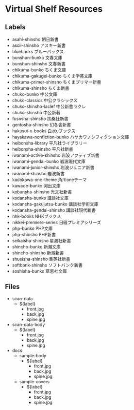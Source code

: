# Virtual Shelf Resources

## Labels

- asahi-shinsho 朝日新書
- ascii-shinsho アスキー新書
- bluebacks ブルーバックス
- bunshun-bunko 文春文庫
- bunshun-shinsho 文春新書
- chikuma-bunko ちくま文庫
- chikuma-gakugei-bunko ちくま学芸文庫
- chikuma-primer-shinsho ちくまプリマー新書
- chikuma-shinsho ちくま新書
- chuko-bunko 中公文庫
- chuko-classics 中公クラシックス
- chuko-shinsho-laclef 中公新書ラクレ
- chuko-shinsho 中公新著
- fusosha-shinsho 扶桑社新書
- gentosha-shinsho 幻冬舎新書
- hakusui-u-books 白水uブックス
- hayakawa-nonfiction-bunko ハヤカワノンフィクション文庫
- heibonsha-library 平凡社ライブラリー
- heibonsha-shinsho 平凡社新書
- iwanami-active-shinsho 岩波アクティブ新書
- iwanami-gendai-bunko 岩波現代文庫
- iwanami-junior-shinsho 岩波ジュニア新書
- iwanami-shinsho 岩波新書
- kadokawa-one-theme 角川oneテーマ
- kawade-bunko 河出文庫
- kobunsha-shinsho 光文社新書
- kodansha-bunko 講談社文庫
- kodansha-gakujutsu-bunko 講談社学術文庫
- kodansha-gendai-shinsho 講談社現代新書
- nhk-books NHKブックス
- nikkei-premiere-series 日経プレミアシリーズ
- php-bunko PHP文庫
- php-shinsho PHP新書
- seikaisha-shinsho 星海社新書
- shincho-bunko 新潮文庫
- shincho-shinsho 新潮新書
- shueisha-shinsho 集英社新書
- softbank-shinsho ソフトバンク新書
- soshisha-bunko 草思社文庫

## Files

- scan-data
  - ${label}
    - front.jpg
    - back.jpg
    - spine.jpg
- scan-data-body
  - ${label}
    - front.jpg
    - back.jpg
    - spine.jpg
- docs
  - sample-body
    - ${label}
      - front.jpg
      - back.jpg
      - spine.jpg
  - sample-covers
    - ${label}
      - front.jpg
      - back.jpg
      - spine.jpg
